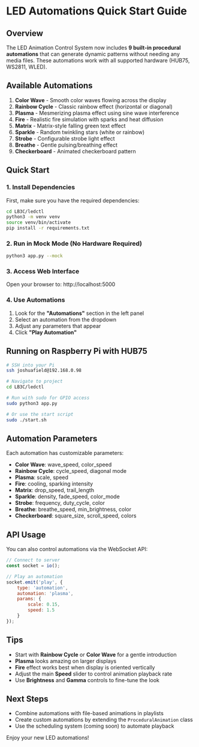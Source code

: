 # LED Automations Quick Start Guide

## Overview

The LED Animation Control System now includes **9 built-in procedural automations** that can generate dynamic patterns without needing any media files. These automations work with all supported hardware (HUB75, WS2811, WLED).

## Available Automations

1. **Color Wave** - Smooth color waves flowing across the display
2. **Rainbow Cycle** - Classic rainbow effect (horizontal or diagonal)
3. **Plasma** - Mesmerizing plasma effect using sine wave interference
4. **Fire** - Realistic fire simulation with sparks and heat diffusion
5. **Matrix** - Matrix-style falling green text effect
6. **Sparkle** - Random twinkling stars (white or rainbow)
7. **Strobe** - Configurable strobe light effect
8. **Breathe** - Gentle pulsing/breathing effect
9. **Checkerboard** - Animated checkerboard pattern

## Quick Start

### 1. Install Dependencies

First, make sure you have the required dependencies:

```bash
cd LB3C/ledctl
python3 -m venv venv
source venv/bin/activate
pip install -r requirements.txt
```

### 2. Run in Mock Mode (No Hardware Required)

```bash
python3 app.py --mock
```

### 3. Access Web Interface

Open your browser to: http://localhost:5000

### 4. Use Automations

1. Look for the **"Automations"** section in the left panel
2. Select an automation from the dropdown
3. Adjust any parameters that appear
4. Click **"Play Automation"**

## Running on Raspberry Pi with HUB75

```bash
# SSH into your Pi
ssh joshuafield@192.168.0.98

# Navigate to project
cd LB3C/ledctl

# Run with sudo for GPIO access
sudo python3 app.py

# Or use the start script
sudo ./start.sh
```

## Automation Parameters

Each automation has customizable parameters:

- **Color Wave**: wave_speed, color_speed
- **Rainbow Cycle**: cycle_speed, diagonal mode
- **Plasma**: scale, speed
- **Fire**: cooling, sparking intensity
- **Matrix**: drop_speed, trail_length
- **Sparkle**: density, fade_speed, color_mode
- **Strobe**: frequency, duty_cycle, color
- **Breathe**: breathe_speed, min_brightness, color
- **Checkerboard**: square_size, scroll_speed, colors

## API Usage

You can also control automations via the WebSocket API:

```javascript
// Connect to server
const socket = io();

// Play an automation
socket.emit('play', {
    type: 'automation',
    automation: 'plasma',
    params: {
        scale: 0.15,
        speed: 1.5
    }
});
```

## Tips

- Start with **Rainbow Cycle** or **Color Wave** for a gentle introduction
- **Plasma** looks amazing on larger displays
- **Fire** effect works best when display is oriented vertically
- Adjust the main **Speed** slider to control animation playback rate
- Use **Brightness** and **Gamma** controls to fine-tune the look

## Next Steps

- Combine automations with file-based animations in playlists
- Create custom automations by extending the `ProceduralAnimation` class
- Use the scheduling system (coming soon) to automate playback

Enjoy your new LED automations!